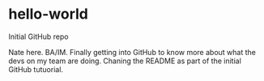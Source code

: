 # hello-world
Initial GitHub repo 

Nate here. BA/IM. Finally getting into GitHub to know more about what the devs on my team are doing. Chaning the README as part of the initial GitHub tutuorial. 
